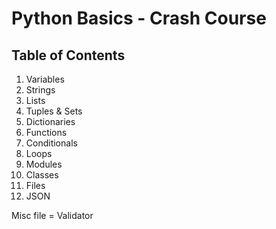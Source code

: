 # Python Basics - Crash Course

## Table of Contents

1. Variables
2. Strings
3. Lists
4. Tuples & Sets
5. Dictionaries
6. Functions
7. Conditionals
8. Loops
9. Modules
10. Classes
11. Files
12. JSON

Misc file = Validator
